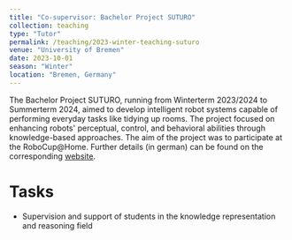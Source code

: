 ```yaml
---
title: "Co-supervisor: Bachelor Project SUTURO"
collection: teaching
type: "Tutor"
permalink: /teaching/2023-winter-teaching-suturo
venue: "University of Bremen"
date: 2023-10-01
season: "Winter"
location: "Bremen, Germany"
---
```


The Bachelor Project SUTURO, running from Winterterm 2023/2024 to Summerterm 2024, aimed to develop intelligent robot systems capable of performing everyday tasks like tidying up rooms. The project focused on enhancing robots' perceptual, control, and behavioral abilities through knowledge-based approaches. The aim of the project was to participate at the RoboCup@Home.
Further details (in german) can be found on the corresponding [website](https://ai.uni-bremen.de/teaching/pr-suturo-ws23).


Tasks
======

- Supervision and support of students in the knowledge representation and reasoning field